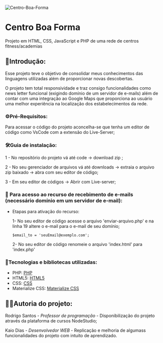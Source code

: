 
![Centro-Boa-Forma](https://github.com/KaioT2/Centro-boa-forma/assets/98715856/b8925a46-bea5-4ff2-9cfb-99a7ed40b3f4)

# Centro Boa Forma
Projeto em HTML, CSS, JavaScript e PHP de uma rede de centros fitness/academias

## 📌Introdução:
Esse projeto teve o objetivo de consolidar meus conhecimentos das linguagens utilizadas além de proporcionar novas descobertas. 

O projeto tem total responsividade e traz consigo funcionalidades como news letter funcional (exigindo domínio de um servidor 
de e-mails) além de contar com uma integração ao Google Maps que proporciona ao usuário uma melhor experiência na localização 
dos estabelecimentos da rede.

### ⚙️Pré-Requisitos:

Para acessar o código do projeto aconcelha-se que tenha um editor de código como VsCode com a extensão do Live-Server;

### 🛠️Guia de instalação:

1 - No repositório do projeto vá até code -> download zip ;

2 - No seu gerenciador de arquivos vá até downloads -> extraia o arquivo zip baixado -> abra com seu editor de código;

3 - Em seu editor de códigos -> Abrir com Live-server;

### 📧 Para acesso ao recurso de recebimento de e-mails (necessário domínio em um servidor de e-mail):

- Etapas para ativação do recurso:

  1- No seu editor de código acesse o arquivo 'enviar-arquivo.php' e na linha 19 altere o e-mail para o e-mail de
  seu domínio;

  ```
  $email_to = 'seuEmail@exemplo.com';
  ```

  2- No seu editor de código renomeie o arquivo 'index.html' para 'index.php'

### 🎲Tecnologias e bibliotecas utilizadas:

- PHP: [PHP](https://www.php.net/docs.php)
- HTML5: [HTML5](https://developer.mozilla.org/en-US/docs/Web/HTML)
- CSS: [CSS](https://developer.mozilla.org/en-US/docs/Web/CSS)
- Materialize CSS: [Materialize CSS](https://materializecss.com)

## 🧑‍💻Autoria do projeto:

Rodrigo Santos - *Professor de programação* - Disponibilização do projeto através da plataforma de cursos NodeStudio;

Kaio Dias - *Desenvolvedor WEB* - Replicação e melhoria de algumass funcionalidades do projeto com intuito de aprendizado.
